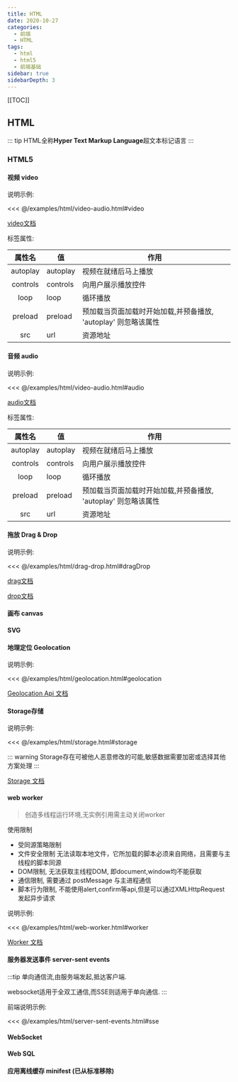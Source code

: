 ```yaml
---
title: HTML
date: 2020-10-27
categories:
  - 前端
  - HTML
tags:
  - html
  - html5
  - 前端基础
sidebar: true
sidebarDepth: 3
---
```


[[TOC]]

## HTML

::: tip
HTML全称**Hyper Text Markup Language**超文本标记语言
:::

### HTML5

#### 视频 video

说明示例:

<<< @/examples/html/video-audio.html#video

[video文档](https://developer.mozilla.org/zh-CN/docs/Web/HTML/Element/video)

标签属性:

|属性名|值|作用|
|:--:| -- | -- |
autoplay | autoplay | 视频在就绪后马上播放
controls | controls | 向用户展示播放控件
loop | loop | 循环播放
preload | preload | 预加载当页面加载时开始加载,并预备播放, 'autoplay' 则忽略该属性
src | url | 资源地址

#### 音频 audio

说明示例:

<<< @/examples/html/video-audio.html#audio

[audio文档](https://developer.mozilla.org/zh-CN/docs/Web/HTML/Element/audio)

标签属性:

|属性名|值|作用|
|:--:| -- | -- |
autoplay | autoplay | 视频在就绪后马上播放
controls | controls | 向用户展示播放控件
loop | loop | 循环播放
preload | preload | 预加载当页面加载时开始加载,并预备播放, 'autoplay' 则忽略该属性
src | url | 资源地址

#### 拖放 Drag & Drop

说明示例:

<<< @/examples/html/drag-drop.html#dragDrop

[drag文档](https://developer.mozilla.org/zh-CN/docs/Web/API/Document/drag_event)

[drop文档](https://developer.mozilla.org/zh-CN/docs/Web/API/Document/drop_event)

#### 画布 canvas

#### SVG

#### 地理定位 Geolocation

说明示例:

<<< @/examples/html/geolocation.html#geolocation

[Geolocation Api 文档](https://developer.mozilla.org/zh-CN/docs/Web/API/Geolocation/Using_geolocation)

#### Storage存储

说明示例:

<<< @/examples/html/storage.html#storage

::: warning
Storage存在可被他人恶意修改的可能,敏感数据需要加密或选择其他方案处理
:::

[Storage 文档](https://developer.mozilla.org/zh-CN/docs/Web/API/Storage)

#### web worker

> 创造多线程运行环境,无实例引用需主动关闭worker

使用限制

* 受同源策略限制
* 文件安全限制 无法读取本地文件，它所加载的脚本必须来自网络，且需要与主线程的脚本同源
* DOM限制, 无法获取主线程DOM, 即document,window均不能获取
* 通信限制, 需要通过 postMessage 与主进程通信
* 脚本行为限制, 不能使用alert,confirm等api,但是可以通过XMLHttpRequest发起异步请求

说明示例:

<<< @/examples/html/web-worker.html#worker

[Worker 文档](https://developer.mozilla.org/zh-CN/docs/Web/API/Worker)

#### 服务器发送事件 server-sent events

:::tip
单向通信流,由服务端发起,抵达客户端.

websocket适用于全双工通信,而SSE则适用于单向通信.
:::

前端说明示例:

<<< @/examples/html/server-sent-events.html#sse

#### WebSocket

#### Web SQL

#### 应用离线缓存 minifest (已从标准移除)
